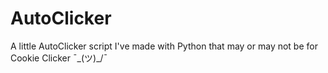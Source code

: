 # AutoClicker
A little AutoClicker script I've made with Python that may or may not be for Cookie Clicker ¯\_(ツ)_/¯
